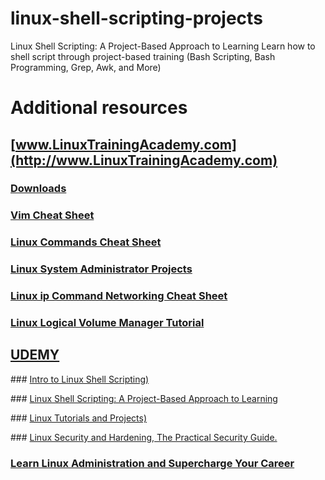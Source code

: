 # linux-shell-scripting-projects
Linux Shell Scripting: A Project-Based Approach to Learning Learn how to shell script through project-based training (Bash Scripting, Bash Programming, Grep, Awk, and More)

# Additional resources

## [www.LinuxTrainingAcademy.com](http://www.LinuxTrainingAcademy.com)

### [Downloads](http://mirror.linuxtrainingacademy.com)

### [Vim Cheat Sheet](https://www.linuxtrainingacademy.com/vim-cheat-sheet/)

### [Linux Commands Cheat Sheet](https://www.linuxtrainingacademy.com/linux-commands-cheat-sheet/)

### [Linux System Administrator Projects](https://www.linuxtrainingacademy.com/linux-projects/)

### [Linux ip Command Networking Cheat Sheet](https://www.linuxtrainingacademy.com/linux-ip-command-networking-cheat-sheet/)

### [Linux Logical Volume Manager Tutorial](https://www.linuxtrainingacademy.com/lvm/)

## [UDEMY](https://www.udemy.com/)

### [Intro to Linux Shell Scripting)](https://www.udemy.com/linux-shell-scripting-free/learn/v4/)

### [Linux Shell Scripting: A Project-Based Approach to Learning](https://www.udemy.com/linux-shell-scripting-projects/learn/v4/)

### [Linux Tutorials and Projects)](https://www.udemy.com/linux-tutorials/learn/v4/)

### [Linux Security and Hardening, The Practical Security Guide.](https://www.udemy.com/linux-security/learn/v4/)

### [Learn Linux Administration and Supercharge Your Career](https://www.udemy.com/linux-administration/learn/v4/)
